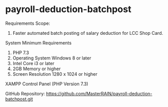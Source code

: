 # payroll-deduction-batchpost

Requirements Scope: 
1. Faster automated batch posting of salary deduction for LCC Shop Card.

System Minimum Requirements
1. PHP 7.3
3. Operating System Windows 8 or later
4. Intel Core i3 or later
5. 2GB Memory or higher
6. Screen Resolution 1280 x 1024 or higher

XAMPP Control Panel (PHP Version 7.3)

GitHub Repository: 
https://github.com/MasterRAIN/payroll-deduction-batchpost.git